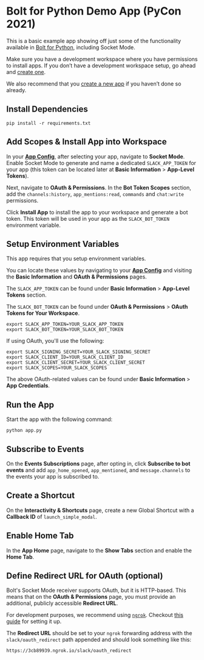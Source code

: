 # Bolt for Python Demo App (PyCon 2021)
This is a basic example app showing off just some of the functionality available in [Bolt for Python](https://slack.dev/bolt-python/tutorial/getting-started), including Socket Mode. 

Make sure you have a development workspace where you have permissions to install apps. If you don’t have a development workspace setup, go ahead and [create one](https://slack.com/create). 

We also recommend that you [create a new app](https://api.slack.com/apps?new_app=1) if you haven’t done so already.

## Install Dependencies
```
pip install -r requirements.txt
```

## Add Scopes & Install App into Workspace
In your [**App Config**](https://api.slack.com/apps), after selecting your app, navigate to **Socket Mode**. Enable Socket Mode to generate and name a dedicated `SLACK_APP_TOKEN` for your app (this token can be located later at **Basic Information** > **App-Level Tokens**).

Next, navigate to **OAuth & Permissions**. In the **Bot Token Scopes** section, add the `channels:history`, `app_mentions:read`, `commands` and `chat:write` permissions.

Click **Install App** to install the app to your workspace and generate a bot token. This token will be used in your app as the `SLACK_BOT_TOKEN` environment variable.

## Setup Environment Variables
This app requires that you setup environment variables. 

You can locate these values by navigating to your [**App Config**](https://api.slack.com/apps) and visiting the **Basic Information** and **OAuth & Permissions** pages.

The `SLACK_APP_TOKEN` can be found under **Basic Information** > **App-Level Tokens** section.

The `SLACK_BOT_TOKEN` can be found under **OAuth & Permissions** > **OAuth Tokens for Your Workspace**.

```
export SLACK_APP_TOKEN=YOUR_SLACK_APP_TOKEN
export SLACK_BOT_TOKEN=YOUR_SLACK_BOT_TOKEN
```

If using OAuth, you'll use the following:

```
export SLACK_SIGNING_SECRET=YOUR_SLACK_SIGNING_SECRET
export SLACK_CLIENT_ID=YOUR_SLACK_CLIENT_ID
export SLACK_CLIENT_SECRET=YOUR_SLACK_CLIENT_SECRET
export SLACK_SCOPES=YOUR_SLACK_SCOPES
```

The above OAuth-related values can be found under **Basic Information** > **App Credentials**.

## Run the App
Start the app with the following command:

```
python app.py
```

## Subscribe to Events
On the **Events Subscriptions** page, after opting in, click **Subscribe to bot events** and add `app_home_opened`, `app_mentioned`, and `message.channels` to the events your app is subscribed to.  

## Create a Shortcut
On the **Interactivity & Shortcuts** page, create a new Global Shortcut with a **Callback ID** of `launch_simple_modal`. 

## Enable Home Tab
In the **App Home** page, navigate to the **Show Tabs** section and enable the **Home Tab**. 

## Define Redirect URL for OAuth (optional)
Bolt's Socket Mode receiver supports OAuth, but it is HTTP-based. This means that on the **OAuth & Permissions** page, you must provide an additional, publicly accessible **Redirect URL**.

For development purposes, we recommend using [`ngrok`](https://ngrok.com/download). Checkout [this guide](https://api.slack.com/tutorials/tunneling-with-ngrok) for setting it up.

The **Redirect URL** should be set to your `ngrok` forwarding address with the `slack/oauth_redirect` path appended and should look something like this:

```
https://3cb89939.ngrok.io/slack/oauth_redirect
```
